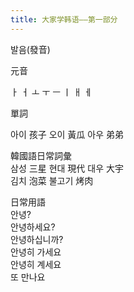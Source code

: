 ```yaml
---
title: 大家学韩语——第一部分
---
```


<p>발음(發音)</p>



<p>元音</p>



<p>ㅏ  ㅓ  ㅗ  ㅜ  ㅡ  ㅣ  ㅐ  ㅔ</p>



<p>單詞</p>



<p>아이  孩子  오이  黃瓜   아우  弟弟   </p>



<p>韓國語日常詞彙<br />삼성  三星     현대   現代    대우  大宇<br />김치  泡菜     불고기  烤肉  </p>



<p>日常用語<br />안녕?<br />안녕하세요?<br />안녕하십니까?<br />안녕히 가세요<br />안녕히 계세요<br />또 만나요</p>

